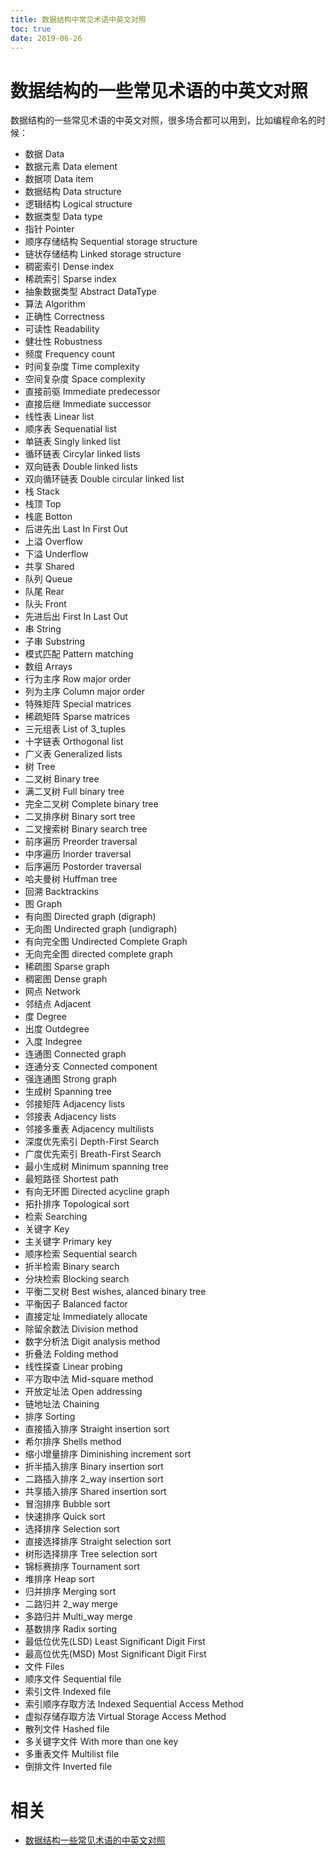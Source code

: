 ```yaml
---
title: 数据结构中常见术语中英文对照
toc: true
date: 2019-06-26
---
```

# 数据结构的一些常见术语的中英文对照


数据结构的一些常见术语的中英文对照，很多场合都可以用到，比如编程命名的时候：



- 数据   Data
- 数据元素   Data   element
- 数据项   Data   item
- 数据结构   Data   structure
- 逻辑结构   Logical   structure
- 数据类型   Data   type
- 指针   Pointer
- 顺序存储结构   Sequential   storage   structure
- 链状存储结构   Linked   storage   structure
- 稠密索引   Dense   index
- 稀疏索引   Sparse   index
- 抽象数据类型   Abstract   DataType
- 算法   Algorithm
- 正确性   Correctness
- 可读性   Readability
- 健壮性   Robustness
- 频度   Frequency   count
- 时间复杂度   Time   complexity
- 空间复杂度   Space   complexity
- 直接前驱   Immediate   predecessor
- 直接后继   Immediate   successor
- 线性表   Linear   list
- 顺序表   Sequenatial   list
- 单链表   Singly   linked   list
- 循环链表   Circylar   linked   lists
- 双向链表   Double   linked   lists
- 双向循环链表   Double   circular   linked   list
- 栈   Stack
- 栈顶   Top
- 栈底   Botton
- 后进先出   Last   In   First   Out
- 上溢   Overflow
- 下溢   Underflow
- 共享   Shared
- 队列   Queue
- 队尾   Rear
- 队头   Front
- 先进后出   First   In   Last   Out
- 串   String
- 子串   Substring
- 模式匹配   Pattern   matching
- 数组   Arrays
- 行为主序   Row   major   order
- 列为主序   Column   major   order
- 特殊矩阵   Special   matrices
- 稀疏矩阵   Sparse   matrices
- 三元组表   List   of   3_tuples
- 十字链表   Orthogonal   list
- 广义表   Generalized   lists
- 树   Tree
- 二叉树   Binary   tree
- 满二叉树   Full   binary   tree
- 完全二叉树   Complete   binary   tree
- 二叉排序树   Binary   sort   tree
- 二叉搜索树   Binary   search   tree
- 前序遍历   Preorder   traversal
- 中序遍历   Inorder   traversal
- 后序遍历   Postorder   traversal
- 哈夫曼树   Huffman   tree
- 回溯   Backtrackins
- 图   Graph
- 有向图   Directed   graph   (digraph)
- 无向图   Undirected   graph   (undigraph)
- 有向完全图   Undirected   Complete   Graph
- 无向完全图   directed   complete   graph
- 稀疏图   Sparse   graph
- 稠密图   Dense   graph
- 网点   Network
- 邻结点   Adjacent
- 度   Degree
- 出度   Outdegree
- 入度   Indegree
- 连通图   Connected   graph
- 连通分支   Connected   component
- 强连通图   Strong   graph
- 生成树   Spanning   tree
- 邻接矩阵   Adjacency   lists
- 邻接表   Adjacency   lists
- 邻接多重表   Adjacency   multilists
- 深度优先索引   Depth-First   Search
- 广度优先索引   Breath-First   Search
- 最小生成树   Minimum   spanning   tree
- 最短路径   Shortest   path
- 有向无环图   Directed   acycline   graph
- 拓扑排序   Topological   sort
- 检索   Searching
- 关键字   Key
- 主关键字   Primary   key
- 顺序检索   Sequential   search
- 折半检索   Binary   search
- 分块检索   Blocking   search
- 平衡二叉树   Best   wishes,   alanced   binary   tree
- 平衡因子   Balanced   factor
- 直接定址   Immediately   allocate
- 除留余数法   Division   method
- 数字分析法   Digit   analysis   method
- 折叠法   Folding   method
- 线性探查   Linear   probing
- 平方取中法   Mid-square   method
- 开放定址法   Open   addressing
- 链地址法   Chaining
- 排序   Sorting
- 直接插入排序   Straight   insertion   sort
- 希尔排序   Shells   method
- 缩小增量排序   Diminishing   increment   sort
- 折半插入排序   Binary   insertion   sort
- 二路插入排序   2_way   insertion   sort
- 共享插入排序   Shared   insertion   sort
- 冒泡排序   Bubble   sort
- 快速排序   Quick   sort
- 选择排序   Selection   sort
- 直接选择排序   Straight   selection   sort
- 树形选择排序   Tree   selection   sort
- 锦标赛排序   Tournament   sort
- 堆排序   Heap   sort
- 归并排序   Merging   sort
- 二路归并   2_way   merge
- 多路归并   Multi_way   merge
- 基数排序   Radix   sorting
- 最低位优先(LSD)   Least   Significant   Digit   First
- 最高位优先(MSD)   Most   Significant   Digit   First
- 文件   Files
- 顺序文件   Sequential   file
- 索引文件   Indexed   file
- 索引顺序存取方法   Indexed   Sequential   Access   Method
- 虚拟存储存取方法   Virtual   Storage   Access   Method
- 散列文件   Hashed   file
- 多关键字文件   With   more   than   one   key
- 多重表文件   Multilist   file
- 倒排文件   Inverted   file



# 相关

- [数据结构一些常见术语的中英文对照](http://www.nowamagic.net/librarys/veda/detail/1866)
